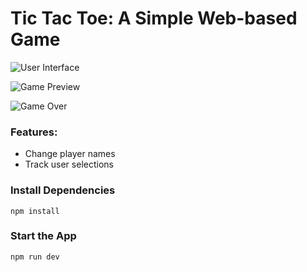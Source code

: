 # Tic Tac Toe: A Simple Web-based Game

![User Interface](https://i.ibb.co/zbwJmXj/Screenshot-26-3-2024-231157-tic-tac-toe-by-uchiha-obito-web-app.jpg)

![Game Preview](https://i.ibb.co/jh1JpcL/Screenshot-26-3-2024-225812-tic-tac-toe-by-uchiha-obito-web-app.jpg)

![Game Over](https://i.ibb.co/0D5M4K9/Screenshot-26-3-2024-225843-tic-tac-toe-by-uchiha-obito-web-app.jpg)

### Features:

- Change player names
- Track user selections


### Install Dependencies
```shell
npm install
```

### Start the App
```shell
npm run dev
```
